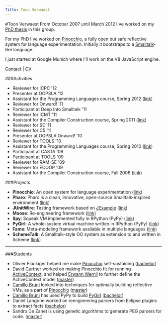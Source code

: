 ```yaml
---
Title: Toon Verwaest
---
```

#Toon Verwaest
From October 2007 until March 2012 I've worked on my [PhD thesis](%base_url%/scgbib?query=Verw12a&display=abstract) in this group.

For my PhD I've worked on [Pinocchio](%base_url%/research/pinocchio), a fully open but safe reflective system for language experimentation. Initially it bootstraps to a [Smalltalk](http://www.pharo-project.org)-like language.

I just started at Google Munich where I'll work on the V8 JavaScript engine.

[Contact](%base_url%/staff/toonverwaest/contact) | [CV](%base_url%/staff/toonverwaest/cv)

###Activities


-  Reviewer for ICPC '12
-  Presenter at OOPSLA '12
-  Assistant for the Programming Languages course, Spring 2012 ([link](%base_url%/teaching/pl))
-  Reviewer for Onward! '11
-  Participant at Deep Into Smalltalk '11
-  Reviewer for ICMT '11
-  Assistant for the Compiler Construction course, Spring 2011 ([link](%base_url%/teaching/archive/cc2011))
-  Reviewer for SE '11
-  Reviewer for C5 '11
-  Presenter at OOPSLA Onward! '10
-  Reviewer for TOOLS '10
-  Assistant for the Programming Languages course, Spring 2010 ([link](%base_url%/teaching/pl))
-  Participant at CASTA '09
-  Participant at TOOLS '09
-  Reviewer for RAM-SE '09
-  Reviewer for ECOOP '09
-  Assistant for the Compiler Construction course, Fall 2008 ([link](%base_url%/teaching/archive/cc2011))

###Projects

-  <b>Pinocchio</b>: An open system for language experimentation ([link](%base_url%/research/pinocchio))
-  <b>Pharo</b>: Pharo is a clean, innovative, open-source Smalltalk-inspired environment ([link](http://www.pharo-project.org/))
-  <b>JUnitWire</b>: Testing framework based on [JExample](%base_url%/research/jexample) ([link](%base_url%/wiki/projects/archive/junitwire))
-  <b>Moose</b>: Re-engineering framework ([link](http://moose.unibe.ch))
-  <b>Spy</b>: Squeak VM implemented fully in RPython (PyPy) ([link](%base_url%/wiki/projects/archive/spy))
-  <b>PyGirl</b>: A whole-system virtual machine written in RPython (PyPy) ([link](%base_url%/wiki/projects/archive/pygirl))
-  <b>Fame</b>: Meta-modeling framework available in multiple languages ([link](%base_url%/wiki/projects/archive/fame))
-  <b>SchemeTalk</b>: A Smalltalk-style OO system as extension to and written in Scheme ([link](%base_url%/research/schemetalk))

---
###Students


-  Olivier Flückiger helped me make [Pinocchio](%base_url%/research/pinocchio) self-sustaining ([bachelor](%assets_url%/archive/projects/Flue11a.pdf))
-  [David Gurtner](%base_url%/wiki/alumni/DavidGurtner) worked on making [Pinocchio](%base_url%/research/pinocchio) fit for running [ActiveContext](%base_url%/research/ActiveContext), and helped [Erwann Wernli](%base_url%/staff/ewernli) to further define the ActiveContext model ([master](%assets_url%/archive/masters/Gurt11a.pdf))
-  [Camillo Bruni](%base_url%/wiki/alumni/camillobruni) looked into techniques for optimally building reflective VMs, as a part of [Pinocchio](%base_url%/research/pinocchio) ([master](%assets_url%/archive/masters/Brun11a.pdf))
-  [Camillo Bruni](%base_url%/wiki/alumni/camillobruni) has used PyPy to build [PyGirl](%base_url%/wiki/projects/archive/pygirl) ([bachelor](%assets_url%/archive/projects/Brun09b.pdf))
-  Daniel Langone worked on reengineering parsers from Eclipse plugins to extract facts ([bachelor](%assets_url%/archive/projects/Lang09a.pdf))
-  Sandro De Zanet is using genetic algorithms to generate PEG parsers for code. ([master](%assets_url%/archive/masters/DeZa09a.pdf))

